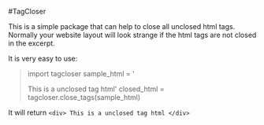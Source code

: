 #TagCloser


This is a simple package that can help to close all unclosed html tags.
Normally your website layout will look strange if the html tags are not closed in the excerpt.

It is very easy to use:

>import tagcloser
>sample_html = '<div>This is a unclosed tag html'
>closed_html = tagcloser.close_tags(sample_html)
  
It will return ```<div> This is a unclosed tag html </div>```

